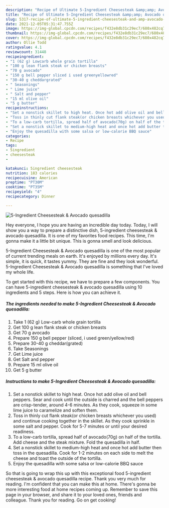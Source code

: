 ```yaml
---
description: "Recipe of Ultimate 5-Ingredient Cheesesteak &amp;amp; Avocado quesadilla"
title: "Recipe of Ultimate 5-Ingredient Cheesesteak &amp;amp; Avocado quesadilla"
slug: 5317-recipe-of-ultimate-5-ingredient-cheesesteak-and-amp-avocado-quesadilla
date: 2021-12-05T05:31:47.755Z
image: https://img-global.cpcdn.com/recipes/f432e8db31c29ec7/680x482cq70/5-ingredient-cheesesteak-avocado-quesadilla-recipe-main-photo.jpg
thumbnail: https://img-global.cpcdn.com/recipes/f432e8db31c29ec7/680x482cq70/5-ingredient-cheesesteak-avocado-quesadilla-recipe-main-photo.jpg
cover: https://img-global.cpcdn.com/recipes/f432e8db31c29ec7/680x482cq70/5-ingredient-cheesesteak-avocado-quesadilla-recipe-main-photo.jpg
author: Ollie Todd
ratingvalue: 4.1
reviewcount: 31448
recipeingredient:
- "1 (62 g) Lowcarb whole grain tortilla"
- "100 g lean flank steak or chicken breasts"
- "70 g avocado"
- "150 g bell pepper sliced i used greenyellowred"
- "30-40 g cheddargrated"
- " Seasonings"
- " Lime juice"
- " Salt and pepper"
- "15 ml olive oil"
- "5 g butter"
recipeinstructions:
- "Set a nonstick skillet to high heat. Once hot add olive oil and bell peppers. Sear and cook until the outside is charred and the bell peppers are crisp-tender, around 4-6 minutes. As they cook, squeeze in some lime juice to caramelize and soften them."
- "Toss in thinly cut flank steak(or chicken breasts whichever you used) and continue cooking together in the skillet. As they cook sprinkle in some salt and pepper. Cook for 5-7 minutes or until your desired readiness."
- "To a low-carb tortilla, spread half of avocado(70g) on half of the tortilla. Add cheese and the steak mixture. Fold the quesadilla in half."
- "Set a nonstick skillet to medium-high heat and once hot add butter then toss in the quesadilla. Cook for 1-2 minutes on each side to melt the cheese and toast the outside of the tortilla."
- "Enjoy the quesadilla with some salsa or low-calorie BBQ sauce"
categories:
- Recipe
tags:
- 5ingredient
- cheesesteak
- 

katakunci: 5ingredient cheesesteak  
nutrition: 183 calories
recipecuisine: American
preptime: "PT30M"
cooktime: "PT35M"
recipeyield: "4"
recipecategory: Dinner

---
```



![5-Ingredient Cheesesteak &amp; Avocado quesadilla](https://img-global.cpcdn.com/recipes/f432e8db31c29ec7/680x482cq70/5-ingredient-cheesesteak-avocado-quesadilla-recipe-main-photo.jpg)

Hey everyone, I hope you are having an incredible day today. Today, I will show you a way to prepare a distinctive dish, 5-ingredient cheesesteak &amp; avocado quesadilla. It is one of my favorites food recipes. This time, I'm gonna make it a little bit unique. This is gonna smell and look delicious.



5-Ingredient Cheesesteak &amp; Avocado quesadilla is one of the most popular of current trending meals on earth. It's enjoyed by millions every day. It's simple, it is quick, it tastes yummy. They are fine and they look wonderful. 5-Ingredient Cheesesteak &amp; Avocado quesadilla is something that I've loved my whole life.


To get started with this recipe, we have to prepare a few components. You can have 5-ingredient cheesesteak &amp; avocado quesadilla using 10 ingredients and 5 steps. Here is how you can achieve it.

<!--inarticleads1-->

##### The ingredients needed to make 5-Ingredient Cheesesteak &amp; Avocado quesadilla:

1. Take 1 (62 g) Low-carb whole grain tortilla
1. Get 100 g lean flank steak or chicken breasts
1. Get 70 g avocado
1. Prepare 150 g bell pepper (sliced, i used green/yellow/red)
1. Prepare 30-40 g cheddar(grated)
1. Take  Seasonings
1. Get  Lime juice
1. Get  Salt and pepper
1. Prepare 15 ml olive oil
1. Get 5 g butter




<!--inarticleads2-->

##### Instructions to make 5-Ingredient Cheesesteak &amp; Avocado quesadilla:

1. Set a nonstick skillet to high heat. Once hot add olive oil and bell peppers. Sear and cook until the outside is charred and the bell peppers are crisp-tender, around 4-6 minutes. As they cook, squeeze in some lime juice to caramelize and soften them.
1. Toss in thinly cut flank steak(or chicken breasts whichever you used) and continue cooking together in the skillet. As they cook sprinkle in some salt and pepper. Cook for 5-7 minutes or until your desired readiness.
1. To a low-carb tortilla, spread half of avocado(70g) on half of the tortilla. Add cheese and the steak mixture. Fold the quesadilla in half.
1. Set a nonstick skillet to medium-high heat and once hot add butter then toss in the quesadilla. Cook for 1-2 minutes on each side to melt the cheese and toast the outside of the tortilla.
1. Enjoy the quesadilla with some salsa or low-calorie BBQ sauce




So that is going to wrap this up with this exceptional food 5-ingredient cheesesteak &amp; avocado quesadilla recipe. Thank you very much for reading. I'm confident that you can make this at home. There's gonna be more interesting food at home recipes coming up. Remember to save this page in your browser, and share it to your loved ones, friends and colleague. Thank you for reading. Go on get cooking!
